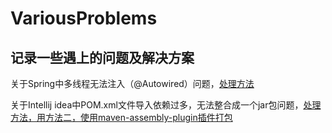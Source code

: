 # VariousProblems
## 记录一些遇上的问题及解决方案
 
关于Spring中多线程无法注入（@Autowired）问题，[处理方法](https://www.huaweicloud.com/articles/58f36ec60b209a606eea4236386975f2.html)<br>
  
关于Intellij idea中POM.xml文件导入依赖过多，无法整合成一个jar包问题，[处理方法，用方法二，使用maven-assembly-plugin插件打包](https://blog.csdn.net/xiao__gui/article/details/47341385)

